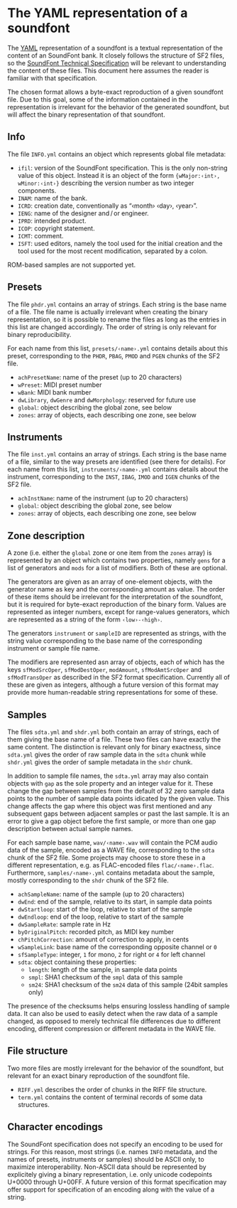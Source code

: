 # The YAML representation of a soundfont

The [YAML][YAML] representation of a soundfont is a textual representation
of the content of an SoundFont bank.
It closely follows the structure of SF2 files,
so the [SoundFont Technical Specification][SF2] will be relevant
to understanding the content of these files.
This document here assumes the reader is familiar with that specification.

The chosen format allows a byte-exact reproduction of a given soundfont file.
Due to this goal, some of the information contained in the representation
is irrelevant for the behavior of the generated soundfont,
but will affect the binary representation of that soundfont.

## Info

The file `INFO.yml` contains an object which represents global file metadata:

* `ifil`: version of the SoundFont specification.
  This is the only non-string value of this object.
  Instead it is an object of the form `{wMajor:‹int›, wMinor:‹int›}`
  describing the version number as two integer components.
* `INAM`: name of the bank.
* `ICRD`: creation date, conventionally as “‹month› ‹day›, ‹year›”.
* `IENG`: name of the designer and / or engineer.
* `IPRD`: intended product.
* `ICOP`: copyright statement.
* `ICMT`: comment.
* `ISFT`: used editors, namely the tool used for the initial creation
  and the tool used for the most recent modification, separated by a colon.

ROM-based samples are not supported yet.

## Presets

The file `phdr.yml` contains an array of strings.
Each string is the base name of a file.
The file name is actually irrelevant when creating the binary representation,
so it is possible to rename the files as long as the entries in this list
are changed accordingly.
The order of string is only relevant for binary reproducibility.

For each name from this list, `presets/‹name›.yml` contains
details about this preset, corresponding to the
`PHDR`, `PBAG`, `PMOD` and `PGEN` chunks of the SF2 file.

* `achPresetName`: name of the preset (up to 20 characters)
* `wPreset`: MIDI preset number
* `wBank`: MIDI bank number
* `dwLibrary`, `dwGenre` and `dwMorphology`: reserved for future use
* `global`: object describing the global zone, see below
* `zones`: array of objects, each describing one zone, see below

## Instruments

The file `inst.yml` contains an array of strings.
Each string is the base name of a file,
similar to the way presets are identified (see there for details).
For each name from this list, `instruments/‹name›.yml` contains
details about the instrument, corresponding to the
`INST`, `IBAG`, `IMOD` and `IGEN` chunks of the SF2 file.

* `achInstName`: name of the instrument (up to 20 characters)
* `global`: object describing the global zone, see below
* `zones`: array of objects, each describing one zone, see below

## Zone description

A zone (i.e. either the `global` zone or one item from the `zones` array)
is represented by an object which contains two properties,
namely `gens` for a list of generators and `mods` for a list of modifiers.
Both of these are optional.

The generators are given as an array of one-element objects,
with the generator name as key and the corresponding amount as value.
The order of these items should be irrelevant for the interpretation of the
soundfont, but it is required for byte-exact reproduction of the binary form.
Values are represented as integer numbers, except for range-values generators,
which are represented as a string of the form `‹low›-‹high›`.

The generators `instrument` or `sampleID` are represented as strings,
with the string value corresponding to the base name of the corresponding
instrument or sample file name.

The modifiers are represented asn array of objects,
each of which has the keys `sfModSrcOper`, `sfModDestOper`,
`modAmount`, `sfModAmtSrcOper` and `sfModTransOper`
as described in the SF2 format specification.
Currently all of these are given as integers,
although a future version of this format may provide more human-readable
string representations for some of these.

## Samples

The files `sdta.yml` and `shdr.yml` both contain an array of strings,
each of them giving the base name of a file.
These two files can have exactly the same content.
The distinction is relevant only for binary exactness,
since `sdta.yml` gives the order of raw sample data in the `sdta` chunk
while `shdr.yml` gives the order of sample metadata in the `shdr` chunk.

In addition to sample file names, the `sdta.yml` array may also contain
objects with `gap` as the sole property and an integer value for it.
These change the gap between samples from the default
of 32 zero sample data points to the number of sample data points
idicated by the given value.
This change affects the gap where this object was first mentioned
and any subsequent gaps between adjacent samples or past the last sample.
It is an error to give a gap object before the first sample,
or more than one gap description between actual sample names.

For each sample base name, `wav/‹name›.wav` will contain the
PCM audio data of the sample, encoded as a WAVE file,
corresponding to the `sdta` chunk of the SF2 file.
Some projects may choose to store these in a different representation,
e.g. as FLAC-encoded files `flac/‹name›.flac`.
Furthermore, `samples/‹name›.yml` contains metadata about the sample,
mostly corresponding to the `shdr` chunk of the SF2 file.

* `achSampleName`: name of the sample (up to 20 characters)
* `dwEnd`: end of the sample, relative to its start, in sample data points
* `dwStartloop`: start of the loop, relative to start of the sample
* `dwEndloop`: end of the loop, relative to start of the sample
* `dwSampleRate`: sample rate in Hz
* `byOriginalPitch`: recorded pitch, as MIDI key number
* `chPitchCorrection`: amount of correction to apply, in cents
* `wSampleLink`: base name of the corresponding opposite channel or `0`
* `sfSampleType`: integer, `1` for mono, `2` for right or `4` for left channel
* `sdta`: object containing these properties:
  * `length`: length of the sample, in sample data points
  * `smpl`: SHA1 checksum of the `smpl` data of this sample
  * `sm24`: SHA1 checksum of the `sm24` data of this sample (24bit samples only)

The presence of the checksums helps ensuring lossless handling of sample data.
It can also be used to easily detect when the raw data of a sample changed,
as opposed to merely technical file differences due to different encoding,
different compression or different metadata in the WAVE file.

## File structure

Two more files are mostly irrelevant for the behavior of the soundfont,
but relevant for an exact binary reproduction of the soundfont file.

* `RIFF.yml` describes the order of chunks in the RIFF file structure.
* `term.yml` contains the content of terminal records of some data structures.

## Character encodings

The SoundFont specification does not specify an encoding to be used for strings.
For this reason, most strings
(i.e. names `INFO` metadata, and the names of presets, instruments or samples)
should be ASCII only, to maximize interoperability.
Non-ASCII data should be represented by explicitely giving
a binary representation, i.e. only unicode codepoints U+0000 through U+00FF.
A future version of this format specification may offer support for
specification of an encoding along with the value of a string.

[SF2]: http://www.synthfont.com/sfspec24.pdf "SoundFont® Technical Specification 2.04"
[YAML]: http://www.yaml.org/
